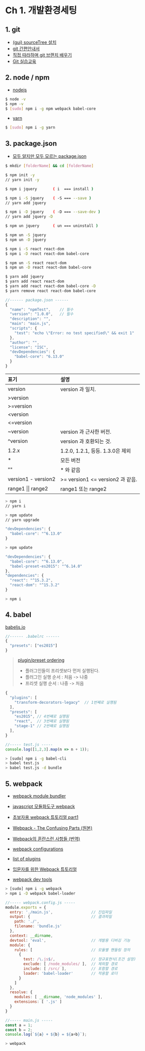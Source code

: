 # Ch 1. 개발환경세팅

## 1. git

- [(gui) sourceTree 설치](https://www.sourcetreeapp.com/)
- [git 간편안내서](https://rogerdudler.github.io/git-guide/index.ko.html)
- [직접 따라하며 git 브랜치 배우기](http://learnbranch.urigit.com/)
- [Git 실습교육](http://www.slideshare.net/flyskykr/github-46014813)


## 2. node / npm

- [nodejs](https://nodejs.org/ko/)

```bash
$ node -v
$ npm -v
$ [sudo] npm i -g npm webpack babel-core
```

- [yarn](https://yarnpkg.com/)

```bash
$ [sudo] npm i -g yarn
```


## 3. package.json

- [모두 알지만 모두 모르는 package.json](http://programmingsummaries.tistory.com/385)

```bash
$ mkdir [folderName] && cd [folderName]

$ npm init -y
// yarn init -y

$ npm i jquery       ( i  === install )

$ npm i -S jquery    ( -S === --save )
// yarn add jquery

$ npm i -D jquery    ( -D === --save-dev )
// yarn add jquery -D

$ npm un jquery      ( un === uninstall )

$ npm un -S jquery
$ npm un -D jquery

$ npm i -S react react-dom
$ npm i -D react react-dom babel-core

$ npm un -S react react-dom
$ npm un -D react react-dom babel-core

$ yarn add jquery
$ yarn add react react-dom
$ yarn add react react-dom babel-core -D
$ yarn remove react react-dom babel-core
```

```js
//------ package.json ------
{
  "name": "npmTest",    // 필수
  "version": "1.0.0",   // 필수
  "description": "",
  "main": "main.js",
  "scripts": {
    "test": "echo \"Error: no test specified\" && exit 1"
  },
  "author": "",
  "license": "ISC",
  "devDependencies": {
    "babel-core": "6.13.0"
  }
}
```

| 표기                | 설명
| :---                 | :---
| version              | version 과 일치.
| &gt;version          |
| &gt;=version         |
| &lt;version          |
| &lt;=version         |
| ~version             | version 과 근사한 버전.
| ^version             | version 과 호환되는 것.
| 1.2.x                | 1.2.0, 1.2.1, 등등. 1.3.0은 제외
| *                    | 모든 버전
| ""                   | * 와 같음
| version1 - version2  | &gt;= version1 &lt;= version2 과 같음.
| range1 \|\| range2   | range1 또는 range2


```bash
> npm i
// yarn i

> npm update
// yarn upgrade
```

```js
"devDependencies": {
  "babel-core": "^6.13.0"
}
```

```bash
> npm update
```


```js
"devDependencies": {
  "babel-core": "^6.13.0",
  "babel-preset-es2015": "^6.14.0"
},
"dependencies": {
  "react": "^15.3.2",
  "react-dom": "^15.3.2"
}
```

```bash
> npm i
```


## 4. babel

[babeljs.io](https://babeljs.io/)

```js
//------ .babelrc ------
{
  "presets": ["es2015"]
}
```

> [plugin/preset ordering](http://babeljs.io/docs/plugins/)
> - 플러그인들이 프리셋보다 먼저 실행된다.
> - 플러그인 실행 순서 : 처음 -> 나중
> - 프리셋 실행 순서 : 나중 -> 처음

```js
{
  "plugins": [
    "transform-decorators-legacy"  // 1번째로 실행됨
  ],
  "presets": [
    "es2015", // 4번쨰로 실행됨
    "react",  // 3번째로 실행됨
    "stage-1" // 2번쨰로 실행됨
  ],
}
```

```js
//----- test.js -----
console.log([1,2,3].map(n => n + 1));
```

```bash
> [sudo] npm i -g babel-cli
> babel test.js
> babel test.js -d bundle
```

## 5. webpack

- [webpack module bundler](https://webpack.github.io/)
- [javascript 모듈화도구 webpack](http://d2.naver.com/helloworld/0239818)
- [초보자용 webpack 튜토리얼 part1](https://firejune.com/1798/%EC%B4%88%EB%B3%B4%EC%9E%90%EC%9A%A9+Webpack+%ED%8A%9C%ED%86%A0%EB%A6%AC%EC%96%BC+%ED%8C%8C%ED%8A%B81+-+Webpack+%EC%9E%85%EB%AC%B8)
- [Webpack - The Confusing Parts (원본)](https://medium.com/@rajaraodv/webpack-the-confusing-parts-58712f8fcad9#.zgbts1puu)
- [Webpack의 혼란스런 사항들 (번역)](https://github.com/FEDevelopers/tech.description/wiki/Webpack%EC%9D%98-%ED%98%BC%EB%9E%80%EC%8A%A4%EB%9F%B0-%EC%82%AC%ED%95%AD%EB%93%A4)
- [webpack configurations](https://webpack.github.io/docs/configuration.html)
- [list of plugins](https://github.com/webpack/docs/wiki/list-of-plugins)
- [입문자를 위한 Webpack 튜토리얼](https://github.com/arahansa/WebpackTutorial/tree/master/ko-arahansa)

- [webpack dev tools](https://webpack.github.io/docs/configuration.html#devtool)

```bash
> [sudo] npm i -g webpack
> npm i -D webpack babel-loader
```

```js
//----- webpack.config.js -----
module.exports = {
  entry: './main.js',                 // 진입파일
  output: {                           // 결과파일
    path: './',
    filename: 'bundle.js'
  },
  context: __dirname,
  devtool: 'eval',                    // 개발용 디버깅 기능
  module: {
    rules: [                          // 모듈별 핸들링 정의
      {
        test: /\.js$/,                // 정규표현식(조건 설정)
        exclude: [ /node_modules/ ],  // 제외할 경로
        include: [ /src/ ],           // 포함할 경로
        loader: 'babel-loader'        // 적용할 로더
      }
    ]
  },
  resolve: {
    modules: [ __dirname, 'node_modules' ],
    extensions: [ '.js' ]
  }
}
```

```js
//----- main.js -----
const a = 1;
const b = 2;
console.log(`${a} + ${b} = ${a+b}`);
```

```bash
> webpack
```
